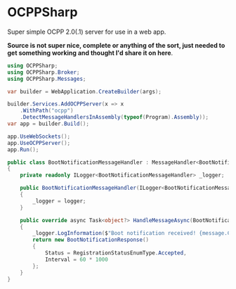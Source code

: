 # OCPPSharp
Super simple OCPP 2.0(.1) server for use in a web app.

**Source is not super nice, complete or anything of the sort, just needed to get something working and thought I'd share it on here**.

```csharp
using OCPPSharp;
using OCPPSharp.Broker;
using OCPPSharp.Messages;

var builder = WebApplication.CreateBuilder(args);

builder.Services.AddOCPPServer(x => x
    .WithPath("ocpp")
    .DetectMessageHandlersInAssembly(typeof(Program).Assembly));
var app = builder.Build();

app.UseWebSockets();
app.UseOCPPServer();
app.Run();

public class BootNotificationMessageHandler : MessageHandler<BootNotificationRequest>
{
    private readonly ILogger<BootNotificationMessageHandler> _logger;

    public BootNotificationMessageHandler(ILogger<BootNotificationMessageHandler> logger)
    {
        _logger = logger;
    }

    public override async Task<object?> HandleMessageAsync(BootNotificationRequest message, CancellationToken cancellationToken)
    {
        _logger.LogInformation($"Boot notification received! {message.ChargingStation.VendorName} {message.ChargingStation.Model} came knocking!");
        return new BootNotificationResponse()
        {
            Status = RegistrationStatusEnumType.Accepted,
            Interval = 60 * 1000
        };
    }
}
```
 
